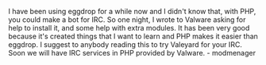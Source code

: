 I have been using eggdrop for a while now and I didn't know that, with PHP, you could make a bot for IRC. So one night, I wrote to Valware asking for help to install it, and some help with extra modules. It has been very good because it's created things that I want to learn and PHP makes it easier than eggdrop.
I suggest to anybody reading this to try Valeyard for your IRC. Soon we will have IRC services in PHP provided by Valware. - modmenager

